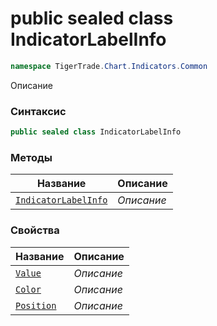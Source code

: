 
# public sealed class IndicatorLabelInfo
```csharp
namespace TigerTrade.Chart.Indicators.Common
```



Описание

### Синтаксис
```csharp
public sealed class IndicatorLabelInfo
```


### Методы
| Название | Описание |
| --- | --- |
| [`IndicatorLabelInfo`](./IndicatorLabelInfo.cs/Методы/IndicatorLabelInfo.md) | *Описание* |

### Свойства
| Название | Описание |
| --- | --- |
| [`Value`](./IndicatorLabelInfo.cs/Свойства/Value.md) | *Описание* |
| [`Color`](./IndicatorLabelInfo.cs/Свойства/Color.md) | *Описание* |
| [`Position`](./IndicatorLabelInfo.cs/Свойства/Position.md) | *Описание* |



